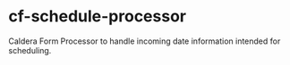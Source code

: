 cf-schedule-processor
========================

Caldera Form Processor to handle incoming date information intended
for scheduling.
